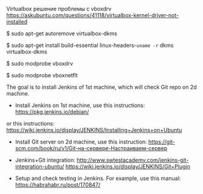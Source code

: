 Virtualbox решение проблемы с vboxdrv
https://askubuntu.com/questions/41118/virtualbox-kernel-driver-not-installed

$ sudo apt-get autoremove virtualbox-dkms

$ sudo apt-get install build-essential linux-headers-`uname -r` dkms virtualbox-dkms

$ sudo modprobe vboxdrv

$ sudo modprobe vboxnetflt

The goal is to install Jenkins of 1st machine, which will check Git repo on 2d machine.

* Install Jenkins on 1st machine, use this instructions:
https://pkg.jenkins.io/debian/

or this instructions:
https://wiki.jenkins.io/display/JENKINS/Installing+Jenkins+on+Ubuntu


* Install Git server on 2d machine, use this instruction:
https://git-scm.com/book/ru/v1/Git-на-сервере-Настраиваем-сервер

* Jenkins+Git integration:
http://www.swtestacademy.com/jenkins-git-integration-ubuntu/
https://wiki.jenkins.io/display/JENKINS/Git+Plugin

* Setup and check testing in Jenkins.
For example, use this manual:
https://habrahabr.ru/post/170847/
